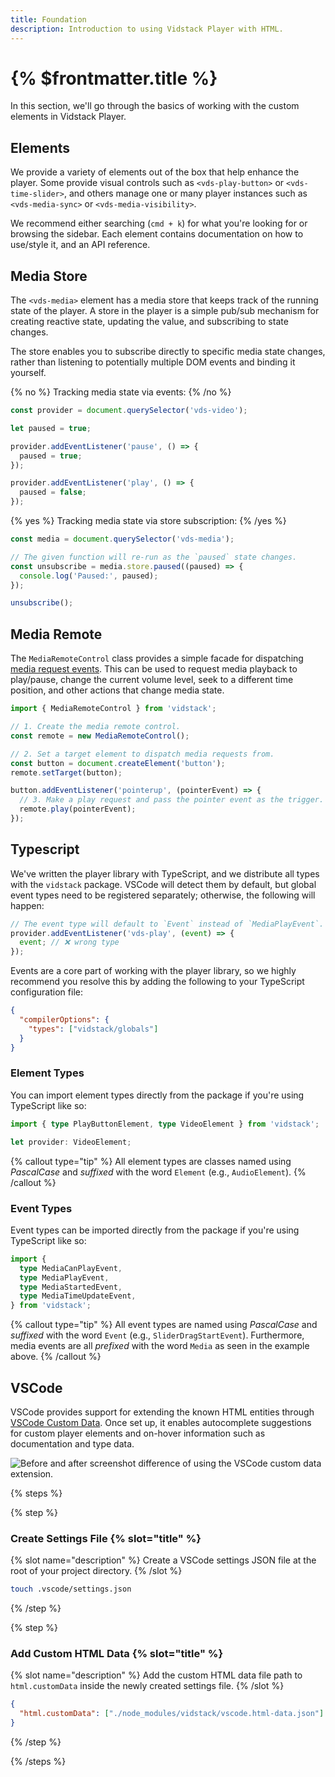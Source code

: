 ```yaml
---
title: Foundation
description: Introduction to using Vidstack Player with HTML.
---
```


# {% $frontmatter.title %}

In this section, we'll go through the basics of working with the custom elements in Vidstack Player.

## Elements

We provide a variety of elements out of the box that help enhance the player. Some provide visual
controls such as `<vds-play-button>` or `<vds-time-slider>`, and others manage one or many player
instances such as `<vds-media-sync>` or `<vds-media-visibility>`.

We recommend either searching (`cmd + k`) for what you're looking for or browsing the sidebar.
Each element contains documentation on how to use/style it, and an API reference.

## Media Store

The `<vds-media>` element has a media store that keeps track of the running state of the player.
A store in the player is a simple pub/sub mechanism for creating reactive state, updating the value,
and subscribing to state changes.

The store enables you to subscribe directly to specific media state changes, rather than
listening to potentially multiple DOM events and binding it yourself.

{% no %}
Tracking media state via events:
{% /no %}

```js
const provider = document.querySelector('vds-video');

let paused = true;

provider.addEventListener('pause', () => {
  paused = true;
});

provider.addEventListener('play', () => {
  paused = false;
});
```

{% yes %}
Tracking media state via store subscription:
{% /yes %}

```js
const media = document.querySelector('vds-media');

// The given function will re-run as the `paused` state changes.
const unsubscribe = media.store.paused((paused) => {
  console.log('Paused:', paused);
});

unsubscribe();
```

## Media Remote

The `MediaRemoteControl` class provides a simple facade for dispatching
[media request events](/docs/player/getting-started/events/#request-events). This can be used to
request media playback to play/pause, change the current volume level, seek to a different time
position, and other actions that change media state.

```ts
import { MediaRemoteControl } from 'vidstack';

// 1. Create the media remote control.
const remote = new MediaRemoteControl();

// 2. Set a target element to dispatch media requests from.
const button = document.createElement('button');
remote.setTarget(button);

button.addEventListener('pointerup', (pointerEvent) => {
  // 3. Make a play request and pass the pointer event as the trigger.
  remote.play(pointerEvent);
});
```

## Typescript

We've written the player library with TypeScript, and we distribute all types with the
`vidstack` package. VSCode will detect them by default, but global event types need to
be registered separately; otherwise, the following will happen:

```js
// The event type will default to `Event` instead of `MediaPlayEvent`.
provider.addEventListener('vds-play', (event) => {
  event; // ❌ wrong type
});
```

Events are a core part of working with the player library, so we highly recommend you resolve
this by adding the following to your TypeScript configuration file:

```json {% title="tsconfig.json" copyHighlight=true highlight="3" %}
{
  "compilerOptions": {
    "types": ["vidstack/globals"]
  }
}
```

### Element Types

You can import element types directly from the package if you're using TypeScript like so:

```ts {% copy=true %}
import { type PlayButtonElement, type VideoElement } from 'vidstack';

let provider: VideoElement;
```

{% callout type="tip" %}
All element types are classes named using _PascalCase_ and _suffixed_ with the word `Element`
(e.g., `AudioElement`).
{% /callout %}

### Event Types

Event types can be imported directly from the package if you're using TypeScript like so:

```ts {% copy=true %}
import {
  type MediaCanPlayEvent,
  type MediaPlayEvent,
  type MediaStartedEvent,
  type MediaTimeUpdateEvent,
} from 'vidstack';
```

{% callout type="tip" %}
All event types are named using _PascalCase_ and _suffixed_ with the word `Event`
(e.g., `SliderDragStartEvent`). Furthermore, media events are all _prefixed_ with the word `Media` as
seen in the example above.
{% /callout %}

## VSCode

VSCode provides support for extending the known HTML entities through
[VSCode Custom Data](https://github.com/microsoft/vscode-custom-data). Once set up, it enables
autocomplete suggestions for custom player elements and on-hover information such as
documentation and type data.

![Before and after screenshot difference of using the VSCode custom data extension.]($lib/img/vscode-autocomplete.png)

{% steps %}

{% step %}

### Create Settings File {% slot="title" %}

{% slot name="description" %}
Create a VSCode settings JSON file at the root of your project directory.
{% /slot %}

```bash {% copy=true %}
touch .vscode/settings.json
```

{% /step %}

{% step %}

### Add Custom HTML Data {% slot="title" %}

{% slot name="description" %}
Add the custom HTML data file path to `html.customData` inside the newly created settings file.
{% /slot %}

```json {% title=".vscode/setting.json" copy=true %}
{
  "html.customData": ["./node_modules/vidstack/vscode.html-data.json"]
}
```

{% /step %}

{% /steps %}
